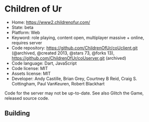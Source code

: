 # Children of Ur

- Home: https://www2.childrenofur.com/
- State: beta
- Platform: Web
- Keyword: role playing, content open, multiplayer massive + online, requires server
- Code repository: https://github.com/ChildrenOfUr/coUclient.git (@archived, @created 2013, @stars 73, @forks 13), https://github.com/ChildrenOfUr/coUserver.git (archived)
- Code language: Dart, JavaScript
- Code license: MIT
- Assets license: MIT
- Developer: Andy Castille, Brian Grey, Courtney B Reid, Craig S. Cottingham, Paul VanKeuren, Robert Blackhart

Code for the server may not be up-to-date.
See also Glitch the Game, released source code.

## Building
